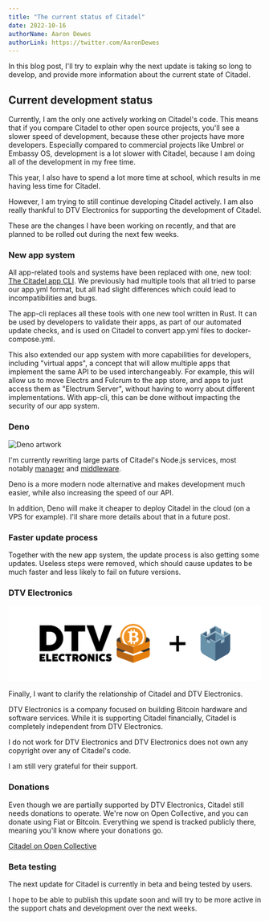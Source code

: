```yaml
---
title: "The current status of Citadel"
date: 2022-10-16
authorName: Aaron Dewes
authorLink: https://twitter.com/AaronDewes
---
```


In this blog post, I'll try to explain why the next update is taking so long to develop, and provide more information about the current state of Citadel.

## Current development status

Currently, I am the only one actively working on Citadel's code. This means that if you compare Citadel to other open source projects, you'll see a slower speed of development, because these other projects have more developers. Especially compared to commercial projects like Umbrel or Embassy OS, development is a lot slower with Citadel, because I am doing all of the development in my free time.

This year, I also have to spend a lot more time at school, which results in me having less time for Citadel.

However, I am trying to still continue developing Citadel actively. I am also really thankful to DTV Electronics for supporting the development of Citadel.

These are the changes I have been working on recently, and that are planned to be rolled out during the next few weeks.

### New app system

All app-related tools and systems have been replaced with one, new tool: [The Citadel app CLI](https://github.com/runcitadel/app-cli). We previously had multiple tools that all tried to parse our app.yml format, but all had slight differences which could lead to incompatibilities and bugs.

The app-cli replaces all these tools with one new tool written in Rust. It can be used by developers to validate their apps, as part of our automated update checks, and is used on Citadel to convert app.yml files to docker-compose.yml.

This also extended our app system with more capabilities for developers, including "virtual apps", a concept that will allow multiple apps that implement the same API to be used interchangeably. For example, this will allow us to move Electrs and Fulcrum to the app store, and apps to just access them as "Electrum Server", without having to worry about different implementations. With app-cli, this can be done without impacting the security of our app system.

### Deno

![Deno artwork](https://deno.land/v1.png)

I'm currently rewriting large parts of Citadel's Node.js services, most notably [manager](https://github.com/runcitadel/manager) and [middleware](https://github.com/runcitadel/middleware).

Deno is a more modern node alternative and makes development much easier, while also increasing the speed of our API.

In addition, Deno will make it cheaper to deploy Citadel in the cloud (on a VPS for example). I'll share more details about that in a future post.

### Faster update process

Together with the new app system, the update process is also getting some updates. Useless steps were removed, which should cause updates to be much faster and less likely to fail on future versions.

### DTV Electronics

![DTV + Citadel](./dtv-citadel.svg)

Finally, I want to clarify the relationship of Citadel and DTV Electronics.

DTV Electronics is a company focused on building Bitcoin hardware and software services. While it is supporting Citadel financially, Citadel is completely independent from DTV Electronics.

I do not work for DTV Electronics and DTV Electronics does not own any copyright over any of Citadel's code.

I am still very grateful for their support.

### Donations

Even though we are partially supported by DTV Electronics, Citadel still needs donations to operate. We're now on Open Collective, and you can donate using Fiat or Bitcoin. Everything we spend is tracked publicly there, meaning you'll know where your donations go.

[Citadel on Open Collective](https://opencollective.com/runcitadel)

### Beta testing

The next update for Citadel is currently in beta and being tested by users.

I hope to be able to publish this update soon and will try to be more active in the support chats and development over the next weeks.
